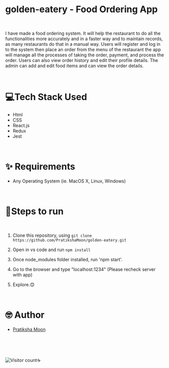 # <h1> golden-eatery - Food Ordering App </h1>
<br>
<p>
I have made a food ordering system. It will help the restaurant to do all the functionalities more accurately and in a faster way and to maintain records, as many restaurants do that in a manual way. Users will register and log in to the system then place an order from the menu of the restaurant the app will manage all the processes of taking the order, payment, and process the order. Users can also view order history and edit their profile details. The admin can add and edit food items and can view the order details.
</p>




<br>

# 💻Tech Stack Used
<ul>
  <li>Html</li>
  <li>CSS</li>
  <li>React.js</li>
  <li>Redux</li>
  <li>Jest</li>
</ul>

<br>

# ✨ Requirements
- Any Operating System (ie. MacOS X, Linux, Windows) 

<br>

# 📝Steps to run
<br>

1. Clone this repository, using `git clone https://github.com/PratikshaMoon/golden-eatery.git`

2. Open in vs code and run `npm install`
3. Once node_modules folder installed, run 'npm start'.
4. Go to the browser and type "localhost:1234" (Please recheck server with app)
5. Explore.😊

<br>

# 🤓 Author
- [Pratiksha Moon](https://github.com/PratikshaMoon)





<br>
<br>

<br>

![Visitor count](https://visitor-badge.laobi.icu/badge?page_id=nirala96.Food-Ordering-App)☕